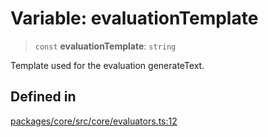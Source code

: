 # Variable: evaluationTemplate

> `const` **evaluationTemplate**: `string`

Template used for the evaluation generateText.

## Defined in

[packages/core/src/core/evaluators.ts:12](https://github.com/ai16z/eliza/blob/main/packages/core/src/core/evaluators.ts#L12)
